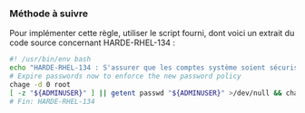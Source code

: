 
### Méthode à suivre

Pour implémenter cette règle, utiliser le script fourni, dont voici un extrait du code source concernant HARDE-RHEL-134 :

``` {.bash .numberLines}
#! /usr/bin/env bash
echo "HARDE-RHEL-134 : S'assurer que les comptes système soient sécurisés"
# Expire passwords now to enforce the new password policy
chage -d 0 root
[ -z "${ADMINUSER}" ] || getent passwd "${ADMINUSER}" >/dev/null && chage -d 0 "${ADMINUSER}"
# Fin: HARDE-RHEL-134
```

